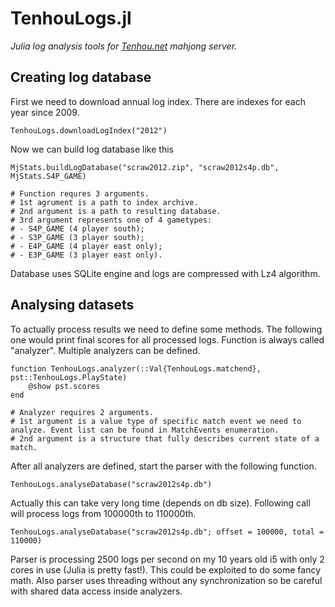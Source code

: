 # TenhouLogs.jl

*Julia log analysis tools for [Tenhou.net](https://tenhou.net/) mahjong server.*


## Creating log database

First we need to download annual log index. There are indexes for each year since 2009.
```
TenhouLogs.downloadLogIndex("2012")
```

Now we can build log database like this
```
MjStats.buildLogDatabase("scraw2012.zip", "scraw2012s4p.db", MjStats.S4P_GAME)

# Function requres 3 arguments.
# 1st agrument is a path to index archive.
# 2nd argument is a path to resulting database.
# 3rd argument represents one of 4 gametypes:
# - S4P_GAME (4 player south);
# - S3P_GAME (3 player south);
# - E4P_GAME (4 player east only);
# - E3P_GAME (3 player east only).
```

Database uses SQLite engine and logs are compressed with Lz4 algorithm.


## Analysing datasets

To actually process results we need to define some methods. The following one would print final scores for all processed logs. Function is always called "analyzer". Multiple analyzers can be defined.
```
function TenhouLogs.analyzer(::Val{TenhouLogs.matchend}, pst::TenhouLogs.PlayState)
    @show pst.scores
end

# Analyzer requires 2 arguments.
# 1st argument is a value type of specific match event we need to analyze. Event list can be found in MatchEvents enumeration.
# 2nd argument is a structure that fully describes current state of a match.
```

After all analyzers are defined, start the parser with the following function.
```
TenhouLogs.analyseDatabase("scraw2012s4p.db")
```

Actually this can take very long time (depends on db size). Following call will process logs from 100000th to 110000th.
```
TenhouLogs.analyseDatabase("scraw2012s4p.db"; offset = 100000, total = 110000)
```

Parser is processing 2500 logs per second on my 10 years old i5 with only 2 cores in use (Julia is pretty fast!). This could be exploited to do some fancy math. Also parser uses threading without any synchronization so be careful with shared data access inside analyzers.
